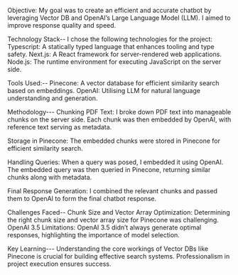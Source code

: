 Objective:
My goal was to create an efficient and accurate chatbot by leveraging Vector DB and OpenAI’s Large Language Model (LLM). I aimed to improve response quality and speed.


Technology Stack--
I chose the following technologies for the project:
Typescript: A statically typed language that enhances tooling and type safety.
Next.js: A React framework for server-rendered web applications.
Node.js: The runtime environment for executing JavaScript on the server side.


Tools Used:--
Pinecone: A vector database for efficient similarity search based on embeddings.
OpenAI: Utilising LLM for natural language understanding and generation.

Methodology---
Chunking PDF Text:
I broke down PDF text into manageable chunks on the server side.
Each chunk was then embedded by OpenAI, with reference text serving as metadata.

Storage in Pinecone:
The embedded chunks were stored in Pinecone for efficient similarity search.

Handling Queries:
When a query was posed, I embedded it using OpenAI.
The embedded query was then queried in Pinecone, returning similar chunks along with metadata.

Final Response Generation:
I combined the relevant chunks and passed them to OpenAI to form the final chatbot response.


Challenges Faced--
Chunk Size and Vector Array Optimization:
Determining the right chunk size and vector array size for Pinecone was challenging.
OpenAI 3.5 Limitations:
OpenAI 3.5 didn’t always generate optimal responses, highlighting the importance of model selection.

Key Learning---
Understanding the core workings of Vector DBs like Pinecone is crucial for building effective search systems.
Professionalism in project execution ensures success.

